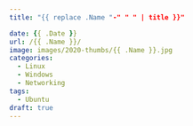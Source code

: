 ```yaml
---
title: "{{ replace .Name "-" " " | title }}"

date: {{ .Date }}
url: /{{ .Name }}/
image: images/2020-thumbs/{{ .Name }}.jpg
categories:
  - Linux
  - Windows
  - Networking
tags:
  - Ubuntu
draft: true
---
```

<!--more-->


